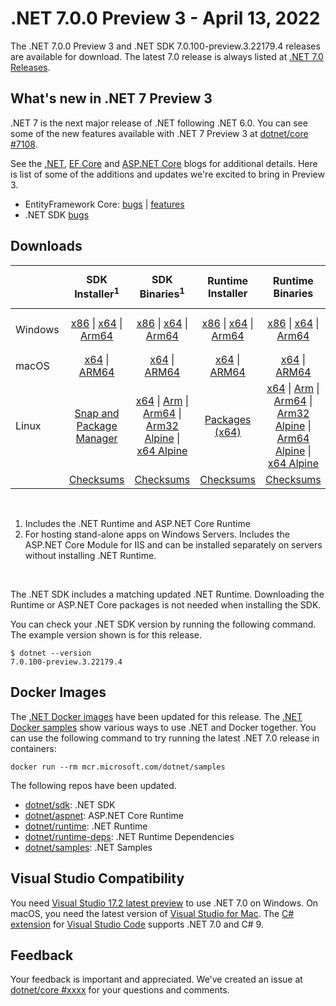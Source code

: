 # .NET 7.0.0 Preview 3  - April 13, 2022

The .NET 7.0.0 Preview 3 and .NET SDK 7.0.100-preview.3.22179.4 releases are available for download. The latest 7.0 release is always listed at [.NET 7.0 Releases](../README.md).

## What's new in .NET 7 Preview 3

.NET 7 is the next major release of .NET following .NET 6.0. You can see some of the new features available with .NET 7 Preview 3 at [dotnet/core #7108](https://github.com/dotnet/core/issues/7108).

See the [.NET][dotnet-blog], [EF Core][ef-blog] and [ASP.NET Core][aspnet-blog] blogs for additional details.
Here is list of some of the additions and updates we're excited to bring in Preview 3.

* EntityFramework Core: [bugs][ef_bugs] | [features][ef_features]
* .NET SDK [bugs][sdk_bugs]

## Downloads

|           | SDK Installer<sup>1</sup>                        | SDK Binaries<sup>1</sup>                 | Runtime Installer                                        | Runtime Binaries                                 | ASP.NET Core Runtime           |Windows Desktop Runtime          |
| --------- | :------------------------------------------:     | :----------------------:                 | :---------------------------:                            | :-------------------------:                      | :-----------------:            | :-----------------:            |
| Windows   | [x86][dotnet-sdk-win-x86.exe] \| [x64][dotnet-sdk-win-x64.exe] \| [Arm64][dotnet-sdk-win-arm64.exe] | [x86][dotnet-sdk-win-x86.zip] \| [x64][dotnet-sdk-win-x64.zip] \|  [Arm64][dotnet-sdk-win-arm64.zip] | [x86][dotnet-runtime-win-x86.exe] \| [x64][dotnet-runtime-win-x64.exe] \| [Arm64][dotnet-runtime-win-arm64.exe] | [x86][dotnet-runtime-win-x86.zip] \| [x64][dotnet-runtime-win-x64.zip] \| [Arm64][dotnet-runtime-win-arm64.zip] | [x86][aspnetcore-runtime-win-x86.exe] \| [x64][aspnetcore-runtime-win-x64.exe] \|<br> [Hosting Bundle][dotnet-hosting-win.exe]<sup>2</sup> | [x86][windowsdesktop-runtime-win-x86.exe] \| [x64][windowsdesktop-runtime-win-x64.exe] \| [Arm64][windowsdesktop-runtime-win-arm64.exe] |
| macOS     | [x64][dotnet-sdk-osx-x64.pkg] \| [ARM64][dotnet-sdk-osx-arm64.pkg] | [x64][dotnet-sdk-osx-x64.tar.gz] \| [ARM64][dotnet-sdk-osx-arm64.tar.gz]  | [x64][dotnet-runtime-osx-x64.pkg] \| [ARM64][dotnet-runtime-osx-arm64.pkg] | [x64][dotnet-runtime-osx-x64.tar.gz] \| [ARM64][dotnet-runtime-osx-arm64.tar.gz]| [x64][aspnetcore-runtime-osx-x64.tar.gz] \| [ARM64][aspnetcore-runtime-osx-arm64.tar.gz] | - |<sup>1</sup>
| Linux     |  [Snap and Package Manager](../install-linux.md)  | [x64][dotnet-sdk-linux-x64.tar.gz] \| [Arm][dotnet-sdk-linux-arm.tar.gz]  \| [Arm64][dotnet-sdk-linux-arm64.tar.gz] \| [Arm32 Alpine][dotnet-sdk-linux-musl-arm.tar.gz]  \| [x64 Alpine][dotnet-sdk-linux-musl-x64.tar.gz] | [Packages (x64)][linux-packages] | [x64][dotnet-runtime-linux-x64.tar.gz] \| [Arm][dotnet-runtime-linux-arm.tar.gz] \| [Arm64][dotnet-runtime-linux-arm64.tar.gz] \| [Arm32 Alpine][dotnet-runtime-linux-musl-arm.tar.gz] \| [Arm64 Alpine][dotnet-runtime-linux-musl-arm64.tar.gz] \| [x64 Alpine][dotnet-runtime-linux-musl-x64.tar.gz]  | [x64][aspnetcore-runtime-linux-x64.tar.gz]<sup>1</sup>  \| [Arm][aspnetcore-runtime-linux-arm.tar.gz]<sup>1</sup> \| [Arm64][aspnetcore-runtime-linux-arm64.tar.gz]<sup>1</sup> \| [x64 Alpine][aspnetcore-runtime-linux-musl-x64.tar.gz] | - | <sup>1</sup> |
|  | [Checksums][checksums-sdk]                             | [Checksums][checksums-sdk]                                      | [Checksums][checksums-runtime]                             | [Checksums][checksums-runtime]  | [Checksums][checksums-runtime]  | [Checksums][checksums-runtime]

</br>

1. Includes the .NET Runtime and ASP.NET Core Runtime
2. For hosting stand-alone apps on Windows Servers. Includes the ASP.NET Core Module for IIS and can be installed separately on servers without installing .NET Runtime.

</br>

The .NET SDK includes a matching updated .NET Runtime. Downloading the Runtime or ASP.NET Core packages is not needed when installing the SDK.

You can check your .NET SDK version by running the following command. The example version shown is for this release.

```console
$ dotnet --version
7.0.100-preview.3.22179.4
```

## Docker Images

The [.NET Docker images](https://hub.docker.com/_/microsoft-dotnet) have been updated for this release. The [.NET Docker samples](https://github.com/dotnet/dotnet-docker/blob/main/samples/README.md) show various ways to use .NET and Docker together. You can use the following command to try running the latest .NET 7.0 release in containers:

```console
docker run --rm mcr.microsoft.com/dotnet/samples
```

The following repos have been updated.

* [dotnet/sdk](https://hub.docker.com/_/microsoft-dotnet-sdk/): .NET SDK
* [dotnet/aspnet](https://hub.docker.com/_/microsoft-dotnet-aspnet/): ASP.NET Core Runtime
* [dotnet/runtime](https://hub.docker.com/_/microsoft-dotnet-runtime/): .NET Runtime
* [dotnet/runtime-deps](https://hub.docker.com/_/microsoft-dotnet-runtime-deps/): .NET Runtime Dependencies
* [dotnet/samples](https://hub.docker.com/_/microsoft-dotnet-samples/): .NET Samples

## Visual Studio Compatibility

You need [Visual Studio 17.2 latest preview](https://visualstudio.microsoft.com) to use .NET 7.0 on Windows. On macOS, you need the latest version of [Visual Studio for Mac](https://visualstudio.microsoft.com/vs/mac/). The [C# extension](https://code.visualstudio.com/docs/languages/dotnet) for [Visual Studio Code](https://code.visualstudio.com/) supports .NET 7.0 and C# 9.


## Feedback

Your feedback is important and appreciated. We've created an issue at [dotnet/core #xxxx](https://github.com/dotnet/core/issues/xxxx) for your questions and comments.

[blob-runtime]: https://dotnetcli.blob.core.windows.net/dotnet/Runtime/
[blob-sdk]: https://dotnetcli.blob.core.windows.net/dotnet/Sdk/
[release-notes]: https://github.com/dotnet/core/blob/main/release-notes/7.0/preview/7.0.0-preview.3.md

[checksums-runtime]: https://dotnetcli.blob.core.windows.net/dotnet/checksums/7.0.0-preview.3-sha.txt
[checksums-sdk]: https://dotnetcli.blob.core.windows.net/dotnet/checksums/7.0.0-preview.3-sha.txt

[linux-install]: https://github.com/dotnet/core/blob/main/release-notes/7.0/install-linux.md
[linux-setup]: https://github.com/dotnet/core/blob/main/Documentation/linux-setup.md

[dotnet-blog]:  https://devblogs.microsoft.com/dotnet/announcing-dotnet-7-preview-3/
[aspnet-blog]: https://devblogs.microsoft.com/aspnet/asp-net-core-updates-in-dotnet-7-preview-3
[ef-blog]: https://devblogs.microsoft.com/dotnet/announcing-entity-framework-7-preview-3
[ef_bugs]: https://github.com/dotnet/efcore/issues?q=is%3Aissue+milestone%3A7.0.0-preview3+is%3Aclosed+label%3Atype-bug
[ef_features]: https://github.com/dotnet/efcore/issues?q=is%3Aissue+milestone%3A7.0.0-preview3+is%3Aclosed+label%3Atype-enhancement

[aspnet_bugs]: https://github.com/aspnet/AspNetCore/issues?q=is%3Aissue+milestone%3A7.0.0-preview3+label%3ADone+label%3Abug
[aspnet_features]: https://github.com/aspnet/AspNetCore/issues?q=is%3Aissue+milestone%3A7.0.0-preview3+label%3ADone+label%3Aenhancement
[runtime_bugs]: https://github.com/dotnet/runtime/issues?utf8=%E2%9C%93&q=is%3Aissue+milestone%3A7.0+label%3Abug+
[runtime_features]: https://github.com/dotnet/runtime/issues?q=is%3Aissue+milestone%3A7.0+label%3Aenhancement

[sdk_bugs]: https://github.com/dotnet/sdk/issues?q=is%3Aissue+is%3Aclosed+milestone%3A7.0.1xx
[linux-packages]: 7.0.0-preview.3-install-instructions.md



[//]: # ( Runtime 7.0.0-preview.3.22175.4)
[dotnet-runtime-linux-arm.tar.gz]: https://download.visualstudio.microsoft.com/download/pr/4099549a-b2ec-4fb6-a6be-83e83baf581b/8b94b1e6c90d8c11951af2fbd94dd964/dotnet-runtime-7.0.0-preview.3.22175.4-linux-arm.tar.gz
[dotnet-runtime-linux-arm64.tar.gz]: https://download.visualstudio.microsoft.com/download/pr/3383e33d-f5d3-4d10-8d55-87b6d7c16469/466a44df179ef1f9b7921812e272bb21/dotnet-runtime-7.0.0-preview.3.22175.4-linux-arm64.tar.gz
[dotnet-runtime-linux-musl-arm.tar.gz]: https://download.visualstudio.microsoft.com/download/pr/39b5030a-68ce-4b04-bc83-b2a5f73cd0ec/e470e035ec13359a4f468a47991e7230/dotnet-runtime-7.0.0-preview.3.22175.4-linux-musl-arm.tar.gz
[dotnet-runtime-linux-musl-arm64.tar.gz]: https://download.visualstudio.microsoft.com/download/pr/3a495114-58ca-4b0b-9827-00eb9f852429/8610e82b29cbe3dd338f0a9cc6ac33d8/dotnet-runtime-7.0.0-preview.3.22175.4-linux-musl-arm64.tar.gz
[dotnet-runtime-linux-musl-x64.tar.gz]: https://download.visualstudio.microsoft.com/download/pr/83d5483d-29e7-45e1-86c8-2cc74511c568/cc5debc462b904f438ddc12e6c8107d8/dotnet-runtime-7.0.0-preview.3.22175.4-linux-musl-x64.tar.gz
[dotnet-runtime-linux-x64.tar.gz]: https://download.visualstudio.microsoft.com/download/pr/aab94125-9a06-4279-ade7-f927bd3e9c2a/6ed081538ba5b98c06f3b864952f71a3/dotnet-runtime-7.0.0-preview.3.22175.4-linux-x64.tar.gz
[dotnet-runtime-osx-arm64.pkg]: https://download.visualstudio.microsoft.com/download/pr/626ea741-3970-4fbf-9786-75eb9e287388/ebc083fb4242d999e5e9c4c509eea3c0/dotnet-runtime-7.0.0-preview.3.22175.4-osx-arm64.pkg
[dotnet-runtime-osx-arm64.tar.gz]: https://download.visualstudio.microsoft.com/download/pr/b18cf197-e563-4d4c-8e4b-6d88141f2f76/9bf25fecda59a63c9d52a8f8f531de2f/dotnet-runtime-7.0.0-preview.3.22175.4-osx-arm64.tar.gz
[dotnet-runtime-osx-x64.pkg]: https://download.visualstudio.microsoft.com/download/pr/41aba956-8288-4764-bfb9-7b9e920a942a/cd3ac0000034a6b7ff219cf44864dc73/dotnet-runtime-7.0.0-preview.3.22175.4-osx-x64.pkg
[dotnet-runtime-osx-x64.tar.gz]: https://download.visualstudio.microsoft.com/download/pr/36699776-0298-4fca-8c9a-c16628eb3587/974037fad4386e9a162f7ebfb7029b0f/dotnet-runtime-7.0.0-preview.3.22175.4-osx-x64.tar.gz
[dotnet-runtime-win-arm64.exe]: https://download.visualstudio.microsoft.com/download/pr/d8c86f62-0dbb-4724-bdc1-63025956605f/116e0e3efb653403c38df0c8e5bcfb57/dotnet-runtime-7.0.0-preview.3.22175.4-win-arm64.exe
[dotnet-runtime-win-arm64.zip]: https://download.visualstudio.microsoft.com/download/pr/902428ab-8faf-436e-9ca3-4b557c8531ff/2d575afbaf724522d705807225925a60/dotnet-runtime-7.0.0-preview.3.22175.4-win-arm64.zip
[dotnet-runtime-win-x64.exe]: https://download.visualstudio.microsoft.com/download/pr/8976b998-913d-4ca1-891d-62910ae0fafa/fbcbbeaf8cf6240d7df4f146aed855c3/dotnet-runtime-7.0.0-preview.3.22175.4-win-x64.exe
[dotnet-runtime-win-x64.zip]: https://download.visualstudio.microsoft.com/download/pr/6319350c-dd90-4e05-a3e9-07e131be7a2c/8c5c6a70c1d453e7569988ed5201a4ea/dotnet-runtime-7.0.0-preview.3.22175.4-win-x64.zip
[dotnet-runtime-win-x86.exe]: https://download.visualstudio.microsoft.com/download/pr/06853773-2509-4a2e-a89a-281f08ebb8a7/bd365ea603fc1a0536936004a155eee6/dotnet-runtime-7.0.0-preview.3.22175.4-win-x86.exe
[dotnet-runtime-win-x86.zip]: https://download.visualstudio.microsoft.com/download/pr/2e6ba75e-922c-4cae-9529-e063ac4a196f/e280175fc12dc47a0f85cbb15cb43d54/dotnet-runtime-7.0.0-preview.3.22175.4-win-x86.zip

[//]: # ( WindowsDesktop 7.0.0-preview.3.22177.1)
[windowsdesktop-runtime-win-arm64.exe]: https://download.visualstudio.microsoft.com/download/pr/b6642e2f-7244-4040-a4ab-a2a135cd7a78/29623780623e9c84f6213c060d054546/windowsdesktop-runtime-7.0.0-preview.3.22177.1-win-arm64.exe
[windowsdesktop-runtime-win-arm64.zip]: https://download.visualstudio.microsoft.com/download/pr/f966ab92-bf82-407b-b668-28c4e2167f38/3143723313859b8bceb74cf8d0161412/windowsdesktop-runtime-7.0.0-preview.3.22177.1-win-arm64.zip
[windowsdesktop-runtime-win-x64.exe]: https://download.visualstudio.microsoft.com/download/pr/39e7c3cc-949c-4d88-b90d-be37952b50e8/31a825784e8dd1147cb1d1c71c0c5df9/windowsdesktop-runtime-7.0.0-preview.3.22177.1-win-x64.exe
[windowsdesktop-runtime-win-x64.zip]: https://download.visualstudio.microsoft.com/download/pr/77f62678-b219-4912-ada8-01ad77581509/167b56269679e6d23cc57a2bb5191f87/windowsdesktop-runtime-7.0.0-preview.3.22177.1-win-x64.zip
[windowsdesktop-runtime-win-x86.exe]: https://download.visualstudio.microsoft.com/download/pr/213adef6-fc90-464a-8900-dee2b8c09cd7/a093e265ed647c6ba7b54f53411e4f09/windowsdesktop-runtime-7.0.0-preview.3.22177.1-win-x86.exe
[windowsdesktop-runtime-win-x86.zip]: https://download.visualstudio.microsoft.com/download/pr/4366c788-dd88-4d50-8f97-eed21d42cb6d/bb01ec94b7f5420691656b4ea69701a8/windowsdesktop-runtime-7.0.0-preview.3.22177.1-win-x86.zip

[//]: # ( ASP 7.0.0-preview.3.22178.4)
[aspnetcore-runtime-linux-arm.tar.gz]: https://download.visualstudio.microsoft.com/download/pr/17bb8902-06c9-46a2-a754-a7f5054df6da/c376e38436bdd18903d892183c6978a9/aspnetcore-runtime-7.0.0-preview.3.22178.4-linux-arm.tar.gz
[aspnetcore-runtime-linux-arm64.tar.gz]: https://download.visualstudio.microsoft.com/download/pr/ed4313d0-082c-42aa-a91e-3ce011c5ee34/8c435bbf48e70a823d95594cc556583f/aspnetcore-runtime-7.0.0-preview.3.22178.4-linux-arm64.tar.gz
[aspnetcore-runtime-linux-musl-arm.tar.gz]: https://download.visualstudio.microsoft.com/download/pr/03dcbea2-6e06-4d83-910a-805dbc6c568b/5c6ca74e263a673e73e056c1ba0bd884/aspnetcore-runtime-7.0.0-preview.3.22178.4-linux-musl-arm.tar.gz
[aspnetcore-runtime-linux-musl-arm64.tar.gz]: https://download.visualstudio.microsoft.com/download/pr/f298a38c-d464-4c80-9cf0-d5904da71356/e20cbf631da2907c3050bc460cd510d7/aspnetcore-runtime-7.0.0-preview.3.22178.4-linux-musl-arm64.tar.gz
[aspnetcore-runtime-linux-musl-x64.tar.gz]: https://download.visualstudio.microsoft.com/download/pr/d09504a7-3574-4375-995d-5a72b24eaa6f/3d4949fec9fdaad9dce490156ac799e3/aspnetcore-runtime-7.0.0-preview.3.22178.4-linux-musl-x64.tar.gz
[aspnetcore-runtime-linux-x64.tar.gz]: https://download.visualstudio.microsoft.com/download/pr/b0969eb7-374a-4da7-aa38-7a72097ff999/2d8f7deacf60ed4c1cbc25972e59dc41/aspnetcore-runtime-7.0.0-preview.3.22178.4-linux-x64.tar.gz
[aspnetcore-runtime-osx-arm64.tar.gz]: https://download.visualstudio.microsoft.com/download/pr/c5c8a356-7f7a-4e5e-b75f-9585a91ed80d/b52e918ad18aafed9e9048aac49321d6/aspnetcore-runtime-7.0.0-preview.3.22178.4-osx-arm64.tar.gz
[aspnetcore-runtime-osx-x64.tar.gz]: https://download.visualstudio.microsoft.com/download/pr/88603c65-e646-47a0-9f7a-ac2b2cc49763/60955db63765e7dce435ddbc620454c4/aspnetcore-runtime-7.0.0-preview.3.22178.4-osx-x64.tar.gz
[aspnetcore-runtime-win-arm64.zip]: https://download.visualstudio.microsoft.com/download/pr/714d123f-3476-4216-8d73-4b399b0140ba/890edc74c41fd5ab28a24e721c71bb36/aspnetcore-runtime-7.0.0-preview.3.22178.4-win-arm64.zip
[aspnetcore-runtime-win-x64.exe]: https://download.visualstudio.microsoft.com/download/pr/eb3838c5-0ef9-471b-b17c-c495c6ba85d4/411c6b711c3c924df87d4abaf2e4bd06/aspnetcore-runtime-7.0.0-preview.3.22178.4-win-x64.exe
[aspnetcore-runtime-win-x64.zip]: https://download.visualstudio.microsoft.com/download/pr/da959574-6f6f-45b4-8453-6114ce711925/1c597a5a6815b73e949e67f81f37bdc7/aspnetcore-runtime-7.0.0-preview.3.22178.4-win-x64.zip
[aspnetcore-runtime-win-x86.exe]: https://download.visualstudio.microsoft.com/download/pr/0956aca6-ac63-4270-b2a7-b559aa08f670/481e102403b5043e466b16c9c93f158d/aspnetcore-runtime-7.0.0-preview.3.22178.4-win-x86.exe
[aspnetcore-runtime-win-x86.zip]: https://download.visualstudio.microsoft.com/download/pr/79facb65-b09d-43f9-9ea2-82af68fea137/cb97702faa7fa4b4e316bb1539d7eb5e/aspnetcore-runtime-7.0.0-preview.3.22178.4-win-x86.zip
[dotnet-hosting-win.exe]: https://download.visualstudio.microsoft.com/download/pr/07ef3e17-41ae-4bb7-aaab-ea46cf7ae77a/fe6edf8b897be349b86c8f40577cd48d/dotnet-hosting-7.0.0-preview.3.22178.4-win.exe

[//]: # ( SDK 7.0.100-preview.3.22179.4)
[dotnet-sdk-linux-arm.tar.gz]: https://download.visualstudio.microsoft.com/download/pr/604c05c7-e422-4fb6-81b1-17b9d32bafd0/88ea2bd24d20a514f211b617a9f42cdf/dotnet-sdk-7.0.100-preview.3.22179.4-linux-arm.tar.gz
[dotnet-sdk-linux-arm64.tar.gz]: https://download.visualstudio.microsoft.com/download/pr/ccede891-f921-4292-853e-72dcc5f304c7/30a37128b5cb5ad9b844f83cde0345a6/dotnet-sdk-7.0.100-preview.3.22179.4-linux-arm64.tar.gz
[dotnet-sdk-linux-musl-arm.tar.gz]: https://download.visualstudio.microsoft.com/download/pr/3c2c48b2-b67a-4cf2-a160-15089bc11a1b/046d1b460532742438778b1fab025851/dotnet-sdk-7.0.100-preview.3.22179.4-linux-musl-arm.tar.gz
[dotnet-sdk-linux-musl-arm64.tar.gz]: https://download.visualstudio.microsoft.com/download/pr/ea3b03c7-d097-4046-80f6-18b6f95e012a/4927f1a6fb350a5fd8236ddb1b2bb05d/dotnet-sdk-7.0.100-preview.3.22179.4-linux-musl-arm64.tar.gz
[dotnet-sdk-linux-musl-x64.tar.gz]: https://download.visualstudio.microsoft.com/download/pr/5e9e5e78-7ee3-491d-9c7e-e63614bc28e2/6b18c7ee4db285c6e5f657dd45613c30/dotnet-sdk-7.0.100-preview.3.22179.4-linux-musl-x64.tar.gz
[dotnet-sdk-linux-x64.tar.gz]: https://download.visualstudio.microsoft.com/download/pr/321f886a-a492-464b-ad17-fecffe104e89/3bbe923e17358e096c5e7aed8a2b2da2/dotnet-sdk-7.0.100-preview.3.22179.4-linux-x64.tar.gz
[dotnet-sdk-osx-arm64.pkg]: https://download.visualstudio.microsoft.com/download/pr/3b73829a-6e68-487d-ace5-f96b993f2383/9f1e0a9d4414c9aae6ce64b4f8c620c5/dotnet-sdk-7.0.100-preview.3.22179.4-osx-arm64.pkg
[dotnet-sdk-osx-arm64.tar.gz]: https://download.visualstudio.microsoft.com/download/pr/24274ee9-afd9-4bdf-9729-2c9635d7c2a8/ba5fd3846930536782f44deb41e1bec5/dotnet-sdk-7.0.100-preview.3.22179.4-osx-arm64.tar.gz
[dotnet-sdk-osx-x64.pkg]: https://download.visualstudio.microsoft.com/download/pr/c0a621a8-72ff-41a5-9b5b-198d78bf0280/11547101f08068fd89fff6e86941118b/dotnet-sdk-7.0.100-preview.3.22179.4-osx-x64.pkg
[dotnet-sdk-osx-x64.tar.gz]: https://download.visualstudio.microsoft.com/download/pr/0397e593-b8aa-4ce1-87e0-c508a44897d2/13a941c3481c26dde1f8d1d2d57a5f7f/dotnet-sdk-7.0.100-preview.3.22179.4-osx-x64.tar.gz
[dotnet-sdk-win-arm64.exe]: https://download.visualstudio.microsoft.com/download/pr/36af52e9-8168-4da5-b6cb-40c001d278fb/0b5588769b4a56202764b05b9b02c31e/dotnet-sdk-7.0.100-preview.3.22179.4-win-arm64.exe
[dotnet-sdk-win-arm64.zip]: https://download.visualstudio.microsoft.com/download/pr/4c1292b5-255b-4e83-9f73-94c58508dead/8e83a0e8ff6b5d640334e658ff89a1e7/dotnet-sdk-7.0.100-preview.3.22179.4-win-arm64.zip
[dotnet-sdk-win-x64.exe]: https://download.visualstudio.microsoft.com/download/pr/6005cba0-c667-4412-a2e0-d2ca888a7733/712513654db361758e5f724258dcca19/dotnet-sdk-7.0.100-preview.3.22179.4-win-x64.exe
[dotnet-sdk-win-x64.zip]: https://download.visualstudio.microsoft.com/download/pr/5990dfb9-b5d5-4922-9454-3248918fe4b5/33a4230d680d47d2d4484760f1580fa2/dotnet-sdk-7.0.100-preview.3.22179.4-win-x64.zip
[dotnet-sdk-win-x86.exe]: https://download.visualstudio.microsoft.com/download/pr/042faac2-0179-428a-9f2d-acc4141eed2b/e2f7e82edc7aff2ce574c237cd719cc7/dotnet-sdk-7.0.100-preview.3.22179.4-win-x86.exe
[dotnet-sdk-win-x86.zip]: https://download.visualstudio.microsoft.com/download/pr/97ba3851-8b1d-46a0-ac95-2f993e4c0282/8034d9cb62b5b4c9541a9caf5eef9bee/dotnet-sdk-7.0.100-preview.3.22179.4-win-x86.zip
